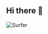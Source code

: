 ## Hi there 👋
![Surfer]([https://web.archive.org/web/20090821141502im_/http://geocities.com/EnchantedForest/Cottage/4909/surfer.gif](https://web.archive.org/web/20000914063048/http://www.geocities.com:80/Heartland/Acres/7815/surfer.gif))
